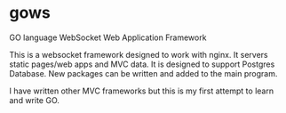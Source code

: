 gows
====

GO language WebSocket Web Application Framework

This is a websocket framework designed to work with nginx. It servers 
static pages/web apps and MVC data.  It is designed to support Postgres
Database.  New packages can be written and added to the main program.

I have written other MVC frameworks but this is my first attempt
to learn and write GO.  

